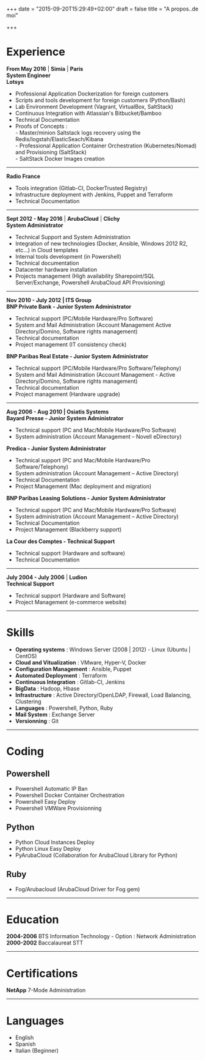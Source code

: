 +++
date = "2015-09-20T15:29:49+02:00"
draft = false
title = "A propos..de moi"

+++

# Experience #

**From May 2016** | **Simia** | **Paris**  
**System Engineer**  
**Lotsys**
- Professional Application Dockerization for foreign customers  
- Scripts and tools development for foreign customers (Python/Bash)  
- Lab Environment Development (Vagrant, VirtualBox, SaltStack)  
- Continuous Integration with Atlassian's Bitbucket/Bamboo  
- Technical Documentation  
- Proofs of Concepts :  
		- Master/minion Saltstack logs recovery using the Redis/logstah/ElasticSeach/Kibana  
		- Professional Application Container Orchestration (Kubernetes/Nomad) and Provisioning (SaltStack)  
		- SaltStack Docker Images creation

---

**Radio France**  
- Tools integration (Gitlab-CI, DockerTrusted Registry)  
- Infrastructure deployment with Jenkins, Puppet and Terraform  
- Technical Documentation

---

**Sept 2012 - May 2016** | **ArubaCloud** | **Clichy**  
**System Administrator**  
- Technical Support and System Administration  
- Integration of new technologies (Docker, Ansible, Windows 2012 R2, etc…) in Cloud templates  
- Internal tools development (in Powershell)  
- Technical documentation  
- Datacenter hardware installation  
- Projects management (High availability Sharepoint/SQL Server/Exchange, Powershell ArubaCloud API Provisioning) 

---

**Nov 2010 - July 2012 | ITS Group**  
**BNP Private Bank - Junior System Administrator**  
- Technical support (PC/Mobile Hardware/Pro Software)  
- System and Mail Administration (Account Management Active Directory/Domino, Software rights management)  
- Technical documentation  
- Project management (IT consistency check)  

**BNP Paribas Real Estate - Junior System Administrator**  
- Technical support (PC/Mobile Hardware/Pro Software/Telephony)  
- System and Mail Administration (Account Management - Active Directory/Domino, Software rights management)  
- Technical documentation  
- Project management (Hardware upgrade)  

---

**Aug 2006 - Aug 2010 | Osiatis Systems**  
**Bayard Presse - Junior System Administrator**  
- Technical support (PC and Mac/Mobile Hardware/Pro Software)  
- System administration (Account Management – Novell eDirectory)  

**Predica - Junior System Administrator**  
- Technical support (PC and Mac/Mobile Hardware/Pro Software/Telephony)  
- System administration (Account Management – Active Directory)  
- Technical Documentation  
- Project Management (Mac deployment and migration)  

**BNP Paribas Leasing Solutions - Junior System Administrator**  
- Technical support (PC and Mac/Mobile Hardware/Pro Software)  
- System administration (Account Management – Active Directory)  
- Technical Documentation  
- Project Management (Blackberry support)  

**La Cour des Comptes - Technical Support**  
- Technical support (Hardware and software)  
- Technical Documentation  

---

**July 2004 - July 2006** | **Ludion**  
**Technical Support**  
- Technical support (Hardware and Software)  
- Project Management (e-commerce website)  

---

# Skills   
- **Operating systems** : Windows Server (2008 | 2012) - Linux (Ubuntu | CentOS)  
- **Cloud and Vitualization** : VMware, Hyper-V, Docker  
- **Configuration Management** : Ansible, Puppet    
- **Automated Deployment** : Terraform  
- **Continuous Integration** : Gitlab-CI, Jenkins  
- **BigData** : Hadoop, Hbase  
- **Infrastructure** : Active Directory/OpenLDAP, Firewall, Load Balancing, Clustering  
- **Languages** : Powershell, Python, Ruby  
- **Mail System** : Exchange Server  
- **Versionning** : Git

---

# Coding

## Powershell
- Powershell Automatic IP Ban
- Powershell Docker Container Orchestration
- Powershell Easy Deploy
- Powershell VMWare Provisionning

## Python
- Python Cloud Instances Deploy
- Python Linux Easy Deploy
- PyArubaCloud (Collaboration for ArubaCloud Library for Python)

## Ruby
- Fog/Arubacloud (ArubaCloud Driver for Fog gem)

---

# Education
**2004-2006** BTS Information Technology - Option : Network Administration  
**2000-2002** Baccalaureat STT  

---

# Certifications
**NetApp** 7-Mode Administration

---

# Languages
- English  
- Spanish
- Italian (Beginner)
